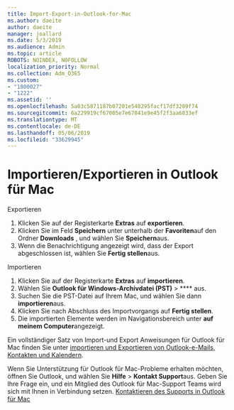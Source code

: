 ```yaml
---
title: Import-Export-in-Outlook-for-Mac
ms.author: daeite
author: daeite
manager: joallard
ms.date: 5/3/2019
ms.audience: Admin
ms.topic: article
ROBOTS: NOINDEX, NOFOLLOW
localization_priority: Normal
ms.collection: Adm_O365
ms.custom:
- "1800027"
- "1222"
ms.assetid: ''
ms.openlocfilehash: 5a03c5871187b07201e548295facf17df3209f74
ms.sourcegitcommit: 6a229919cf67005e7e67841e9e45f2f3aa6833ef
ms.translationtype: MT
ms.contentlocale: de-DE
ms.lasthandoff: 05/06/2019
ms.locfileid: "33629945"
---
```

# <a name="importexport-in-outlook-for-mac"></a>Importieren/Exportieren in Outlook für Mac 

Exportieren
1. Klicken Sie auf der Registerkarte **Extras** auf **exportieren**.
2. Klicken Sie im Feld **Speichern** unter unterhalb der **Favoriten**auf den Ordner **Downloads** , und wählen Sie **Speichern**aus.
3. Wenn die Benachrichtigung angezeigt wird, dass der Export abgeschlossen ist, wählen Sie **Fertig stellen**aus.

Importieren
1. Klicken Sie auf der Registerkarte **Extras** auf **importieren**.
2. Wählen Sie **Outlook für Windows-Archivdatei (PST)** > **** aus.
3. Suchen Sie die PST-Datei auf Ihrem Mac, und wählen Sie dann **importieren**aus.
4. Klicken Sie nach Abschluss des Importvorgangs auf **Fertig stellen**.
5. Die importierten Elemente werden im Navigationsbereich unter **auf meinem Computer**angezeigt.

Ein vollständiger Satz von Import-und Export Anweisungen für Outlook für Mac finden Sie unter [importieren und Exportieren von Outlook-e-Mails, Kontakten und Kalendern](https://support.office.com/article/92577192-3881-4502-b79d-c3bbada6c8ef#ID0EAACAAA=Mac). 

Wenn Sie Unterstützung für Outlook für Mac-Probleme erhalten möchten, öffnen Sie Outlook, und wählen Sie **Hilfe** > **Kontakt Support**aus. Geben Sie Ihre Frage ein, und ein Mitglied des Outlook für Mac-Support Teams wird sich mit Ihnen in Verbindung setzen. [Kontaktieren des Supports in Outlook für Mac](https://go.microsoft.com/fwlink/?linkid=2002400&clcid=0x409)
